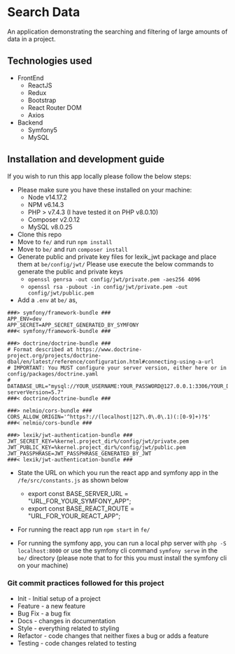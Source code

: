# Search Data

An application demonstrating the searching and filtering of large amounts of data in a project.

## Technologies used

-   FrontEnd
    -   ReactJS
    -   Redux
    -   Bootstrap
    -   React Router DOM
    -   Axios
-   Backend
    -   Symfony5
    -   MySQL

## Installation and development guide

If you wish to run this app locally please follow the below steps:

-   Please make sure you have these installed on your machine:
    -   Node v14.17.2
    -   NPM v6.14.3
    -   PHP > v7.4.3 (I have tested it on PHP v8.0.10)
    -   Composer v2.0.12
    -   MySQL v8.0.25
-   Clone this repo
-   Move to `fe/` and run `npm install`
-   Move to `be/` and run `composer install`
-   Generate public and private key files for lexik_jwt package and place them at `be/config/jwt/` Please use execute the below commands to generate the public and private keys
    -   `openssl genrsa -out config/jwt/private.pem -aes256 4096`
    -   `openssl rsa -pubout -in config/jwt/private.pem -out config/jwt/public.pem`
-   Add a `.env` at `be/` as,

```
###> symfony/framework-bundle ###
APP_ENV=dev
APP_SECRET=APP_SECRET_GENERATED_BY_SYMFONY
###< symfony/framework-bundle ###

###> doctrine/doctrine-bundle ###
# Format described at https://www.doctrine-project.org/projects/doctrine-dbal/en/latest/reference/configuration.html#connecting-using-a-url
# IMPORTANT: You MUST configure your server version, either here or in config/packages/doctrine.yaml
#
DATABASE_URL="mysql://YOUR_USERNAME:YOUR_PASSWORD@127.0.0.1:3306/YOUR_DATABASE_NAME?serverVersion=5.7"
###< doctrine/doctrine-bundle ###

###> nelmio/cors-bundle ###
CORS_ALLOW_ORIGIN='^https?://(localhost|127\.0\.0\.1)(:[0-9]+)?$'
###< nelmio/cors-bundle ###

###> lexik/jwt-authentication-bundle ###
JWT_SECRET_KEY=%kernel.project_dir%/config/jwt/private.pem
JWT_PUBLIC_KEY=%kernel.project_dir%/config/jwt/public.pem
JWT_PASSPHRASE=JWT_PASSPHRASE_GENERATED_BY_JWT
###< lexik/jwt-authentication-bundle ###
```

-   State the URL on which you run the react app and symfony app in the `/fe/src/constants.js` as shown below

    -   export const BASE_SERVER_URL = "URL_FOR_YOUR_SYMFONY_APP";
    -   export const BASE_REACT_ROUTE = "URL_FOR_YOUR_REACT_APP";

-   For running the react app run `npm start` in `fe/`
-   For running the symfony app, you can run a local php server with `php -S localhost:8000` or use the symfony cli command `symfony serve` in the `be/` directory (please note that to for this you must install the symfony cli on your machine)

### Git commit practices followed for this project

-   Init - Initial setup of a project
-   Feature - a new feature
-   Bug Fix - a bug fix
-   Docs - changes in documentation
-   Style - everything related to styling
-   Refactor - code changes that neither fixes a bug or adds a feature
-   Testing - code changes related to testing
